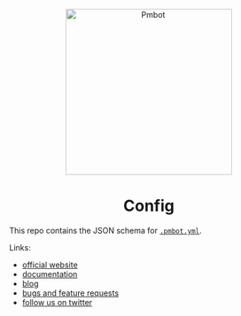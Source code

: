 <p align="center">
  <a href="https://www.gatsbyjs.org">
    <img alt="Pmbot" src="https://raw.githubusercontent.com/pmbot-io/public-branding/master/logo/logo-horizontal.svg" width="300"/>
  </a>
</p>
<h1 align="center">Config</h1>

This repo contains the JSON schema for [`.pmbot.yml`](https://docs.pmbot.io/pmbot-yml/pmbot-yml).

Links:
- [official website](https://pmbot.io)
- [documentation](https://docs.pmbot.io)
- [blog](https://blog.pmbot.io)
- [bugs and feature requests](https://github.com/pmbot-io/issues)
- [follow us on twitter](https://twitter.com/pmbotio)
